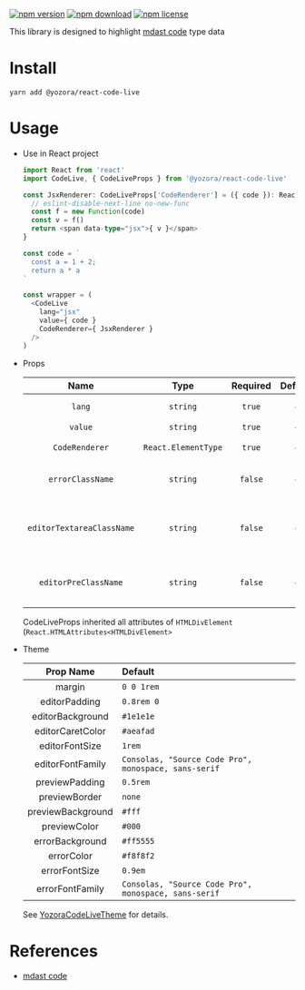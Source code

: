[![npm version](https://img.shields.io/npm/v/@yozora/react-code-live.svg)](https://www.npmjs.com/package/@yozora/react-code-live)
[![npm download](https://img.shields.io/npm/dm/@yozora/react-code-live.svg)](https://www.npmjs.com/package/@yozora/react-code-live)
[![npm license](https://img.shields.io/npm/l/@yozora/react-code-live.svg)](https://www.npmjs.com/package/@yozora/react-code-live)


This library is designed to highlight [mdast code][] type data


# Install

  ```shell
  yarn add @yozora/react-code-live
  ```

# Usage
  * Use in React project

    ```typescript
    import React from 'react'
    import CodeLive, { CodeLiveProps } from '@yozora/react-code-live'

    const JsxRenderer: CodeLiveProps['CodeRenderer'] = ({ code }): React.ReactElement => {
      // eslint-disable-next-line no-new-func
      const f = new Function(code)
      const v = f()
      return <span data-type="jsx">{ v }</span>
    }

    const code = `
      const a = 1 + 2;
      return a * a
    `

    const wrapper = (
      <CodeLive
        lang="jsx"
        value={ code }
        CodeRenderer={ JsxRenderer }
      />
    )
    ```

  * Props

     Name                       | Type                | Required  | Default | Description
    :--------------------------:|:-------------------:|:---------:|:-------:|:-------------
     `lang`                     | `string`            | `true`    | -       | Code language
     `value`                    | `string`            | `true`    | -       | Code content
     `CodeRenderer`             | `React.ElementType` | `true`    | -       | Code renderer
     `errorClassName`           | `string`            | `false`   | -       | CSS class name for CodeLiveError
     `editorTextareaClassName`  | `string`            | `false`   | -       | CSS class name for the editor's textarea element
     `editorPreClassName`       | `string`            | `false`   | -       | CSS class name for the editor's pre element

    CodeLiveProps inherited all attributes of `HTMLDivElement` (`React.HTMLAttributes<HTMLDivElement>`

  * Theme

     Prop Name            | Default
    :--------------------:|:----------------------------------------------------
     margin               | `0 0 1rem`
     editorPadding        | `0.8rem 0`
     editorBackground     | `#1e1e1e`
     editorCaretColor     | `#aeafad`
     editorFontSize       | `1rem`
     editorFontFamily     | `Consolas, "Source Code Pro", monospace, sans-serif`
     previewPadding       | `0.5rem`
     previewBorder        | `none`
     previewBackground    | `#fff`
     previewColor         | `#000`
     errorBackground      | `#ff5555`
     errorColor           | `#f8f8f2`
     errorFontSize        | `0.9em`
     errorFontFamily      | `Consolas, "Source Code Pro", monospace, sans-serif`

    See [YozoraCodeLiveTheme][] for details.


# References

  - [mdast code][]


[mdast code]: https://github.com/syntax-tree/mdast#code
[YozoraCodeLiveTheme]: https://github.com/guanghechen/yozora-react/blob/master/packages/code-live/src/theme.ts
